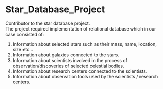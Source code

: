 # Star_Database_Project
Contributor to the star database project.  
The project required implementation of relational database which in our case consisted of:  
1. Information about selected stars such as their mass, name, location, size etc...  
2. Information about galaxies connected to the stars.    
3. Information about scientists involved in the process of observation/discoveries of selected celestial bodies.  
4. Information about research centers connected to the scientists.  
5. Information about observation tools used by the scientists / research centers.  
